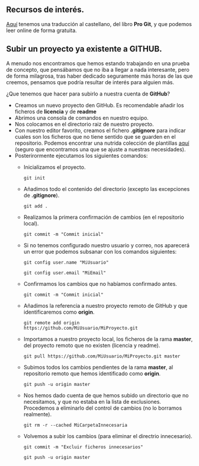 
## Recursos de interés.

[Aquí](https://git-scm.com/book/es/v1/) tenemos una traducción al castellano, del libro **Pro Git**, y que podemos leer online de forma gratuita. 


## Subir un proyecto ya existente a GITHUB.
A menudo nos encontramos que hemos estando trabajando en una prueba de concepto, que pensábamos que no iba a llegar a nada interesante, pero de forma milagrosa, tras haber dedicado seguramente más horas de las que creemos, pensamos que podría resultar de interés para alguien más.

¿Que tenemos que hacer para subirlo a nuestra cuenta de **GitHub**?
* Creamos un nuevo proyecto den GitHub. Es recomendable añadir los ficheros de **licencia** y de **readme**
* Abrimos una consola de comandos en nuestro equipo. 
* Nos colocamos en el directorio raiz de nuestro proyecto.
* Con nuestro editor favorito, creamos el fichero **.gitignore** para indicar cuales son los ficheros que no tiene sentido que se guarden en el repositorio. Podemos encontrar una nutrida colección de plantillas  [aquí](https://github.com/github/gitignore) (seguro que encontramos una que se ajuste a nuestras necesidades).
* Posterirormente ejecutamos los siguientes comandos:
  * Inicializamos el proyecto.

    `git init`

  * Añadimos todo el contenido del directorio (excepto las excepciones de **.gitignore**).

    `git add .`

  * Realizamos la primera confirmación de cambios (en el repositorio local).

    `git commit -m "Commit inicial"`

  * Si no tenemos configurado nuestro usuario y correo, nos aparecerá un error que podemos subsanar con los comandos siguientes:
 
    `git config user.name "MiUsuario"`

    `git config user.email "MiEmail"`
  
  * Confirmamos los cambios que no habíamos confirmado antes.

    `git commit -m "Commit inicial"`
  
  * Añadimos la referencia a nuestro proyecto remoto de GitHub y que identificaremos como **origin**.

    `git remote add origin https://github.com/MiUsuario/MiProyecto.git`

  * Importamos a nuestro proyecto local, los ficheros de la rama **master**, del proyecto remoto que no existen (licencia y readme).

    `git pull https://github.com/MiUsuario/MiProyecto.git master`

  * Subimos todos los cambios pendientes de la rama **master**, al repositorio remoto que hemos identificado como **origin**.

    `git push -u origin master`

  * Nos hemos dado cuenta de que hemos subido un directorio que no necesitamos, y que no estaba en la lista de exclusiones. Procedemos a eliminarlo del control de cambios (no lo borramos realmente).
 
    `git rm -r --cached MiCarpetaInnecesaria`

  * Volvemos a subir los cambios (para eliminar el directrio innecesario).

    `git commit -m "Excluir ficheros innecesarios"`

    `git push -u origin master`
